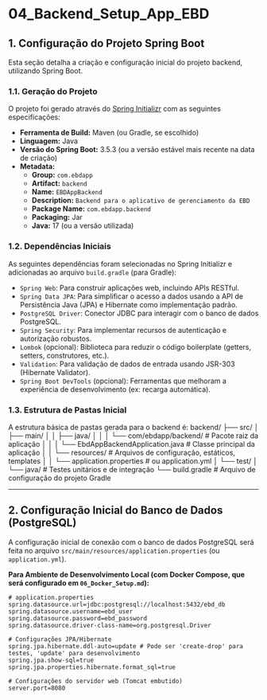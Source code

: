 # 04_Backend_Setup_App_EBD

## 1. Configuração do Projeto Spring Boot

Esta seção detalha a criação e configuração inicial do projeto backend, utilizando Spring Boot.

### 1.1. Geração do Projeto

O projeto foi gerado através do [Spring Initializr](https://start.spring.io/) com as seguintes especificações:

* **Ferramenta de Build:** Maven (ou Gradle, se escolhido)
* **Linguagem:** Java
* **Versão do Spring Boot:** 3.5.3 (ou a versão estável mais recente na data de criação)
* **Metadata:**
  * **Group:** `com.ebdapp`
  * **Artifact:** `backend`
  * **Name:** `EBDAppBackend`
  * **Description:** `Backend para o aplicativo de gerenciamento da EBD`
  * **Package Name:** `com.ebdapp.backend`
  * **Packaging:** Jar
  * **Java:** 17 (ou a versão utilizada)

### 1.2. Dependências Iniciais

As seguintes dependências foram selecionadas no Spring Initializr e adicionadas ao arquivo `build.gradle` (para Gradle):

* `Spring Web`: Para construir aplicações web, incluindo APIs RESTful.
* `Spring Data JPA`: Para simplificar o acesso a dados usando a API de Persistência Java (JPA) e Hibernate como implementação padrão.
* `PostgreSQL Driver`: Conector JDBC para interagir com o banco de dados PostgreSQL.
* `Spring Security`: Para implementar recursos de autenticação e autorização robustos.
* `Lombok` (opcional): Biblioteca para reduzir o código boilerplate (getters, setters, construtores, etc.).
* `Validation`: Para validação de dados de entrada usando JSR-303 (Hibernate Validator).
* `Spring Boot DevTools` (opcional): Ferramentas que melhoram a experiência de desenvolvimento (ex: recarga automática).

### 1.3. Estrutura de Pastas Inicial

A estrutura básica de pastas gerada para o backend é:
backend/
├── src/
│   ├── main/
│   │   ├── java/
│   │   │   └── com/ebdapp/backend/   # Pacote raiz da aplicação
│   │   │       └── EbdAppBackendApplication.java # Classe principal da aplicação
│   │   └── resources/              # Arquivos de configuração, estáticos, templates
│   │       └── application.properties # ou application.yml
│   └── test/
│       └── java/                   # Testes unitários e de integração
└── build.gradle       # Arquivo de configuração do projeto Gradle

---

## 2. Configuração Inicial do Banco de Dados (PostgreSQL)

A configuração inicial de conexão com o banco de dados PostgreSQL será feita no arquivo `src/main/resources/application.properties` (ou `application.yml`).

**Para Ambiente de Desenvolvimento Local (com Docker Compose, que será configurado em `06_Docker_Setup.md`):**

```properties
# application.properties
spring.datasource.url=jdbc:postgresql://localhost:5432/ebd_db
spring.datasource.username=ebd_user
spring.datasource.password=ebd_password
spring.datasource.driver-class-name=org.postgresql.Driver

# Configurações JPA/Hibernate
spring.jpa.hibernate.ddl-auto=update # Pode ser 'create-drop' para testes, 'update' para desenvolvimento
spring.jpa.show-sql=true
spring.jpa.properties.hibernate.format_sql=true

# Configurações do servidor web (Tomcat embutido)
server.port=8080

```
